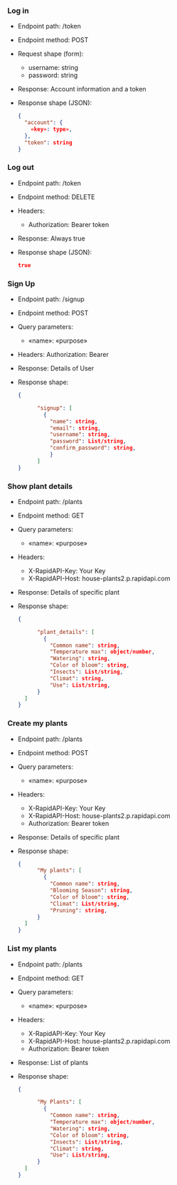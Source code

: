### Log in

- Endpoint path: /token
- Endpoint method: POST

- Request shape (form):

  - username: string
  - password: string

- Response: Account information and a token
- Response shape (JSON):
  ```json
  {
    "account": {
      «key»: type»,
    },
    "token": string
  }
  ```

### Log out

- Endpoint path: /token
- Endpoint method: DELETE

- Headers:

  - Authorization: Bearer token

- Response: Always true
- Response shape (JSON):
  ```json
  true
  ```

### Sign Up

- Endpoint path: /signup
- Endpoint method: POST
- Query parameters:

  - «name»: «purpose»

- Headers:
  Authorization: Bearer
- Response: Details of User
- Response shape:

  ```json
  {

        "signup": [
          {
            "name": string,
            "email": string,
            "username": string,
            "password": List/string,
            "confirm_password": string,
            }
        ]
  }
  ```

### Show plant details

- Endpoint path: /plants
- Endpoint method: GET
- Query parameters:

  - «name»: «purpose»

- Headers:

  - X-RapidAPI-Key: Your Key
  - X-RapidAPI-Host: house-plants2.p.rapidapi.com

- Response: Details of specific plant

- Response shape:

  ```json
  {

        "plant_details": [
          {
            "Common name": string,
            "Temperature max": object/number,
            "Watering": string,
            "Color of bloom": string,
            "Insects": List/string,
            "Climat": string,
            "Use": List/string,
        }
    ]
  }
  ```

### Create my plants

- Endpoint path: /plants
- Endpoint method: POST
- Query parameters:

  - «name»: «purpose»

- Headers:
  - X-RapidAPI-Key: Your Key
  - X-RapidAPI-Host: house-plants2.p.rapidapi.com
  - Authorization: Bearer token
- Response: Details of specific plant
- Response shape:

  ```json
  {
        "My plants": [
          {
            "Common name": string,
            "Blooming Season": string,
            "Color of bloom": string,
            "Climat": List/string,
            "Pruning": string,
        }
    ]
  }
  ```

### List my plants

- Endpoint path: /plants
- Endpoint method: GET
- Query parameters:

  - «name»: «purpose»

- Headers:

  - X-RapidAPI-Key: Your Key
  - X-RapidAPI-Host: house-plants2.p.rapidapi.com
  - Authorization: Bearer token

- Response: List of plants
- Response shape:

  ```json
  {

        "My Plants": [
          {
            "Common name": string,
            "Temperature max": object/number,
            "Watering": string,
            "Color of bloom": string,
            "Insects": List/string,
            "Climat": string,
            "Use": List/string,
        }
    ]
  }
  ```
